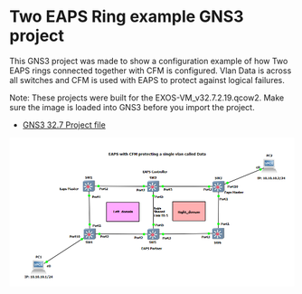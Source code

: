 # Two EAPS Ring example GNS3 project

This GNS3 project was made to show a configuration example of how Two EAPS rings connected together with CFM is configured. Vlan Data is across all switches and CFM is used with EAPS to protect against logical failures.

Note: These projects were built for the EXOS-VM_v32.7.2.19.qcow2.  Make sure the image is loaded into GNS3 before you import the project.

* [GNS3 32.7 Project file](https://github.com/extremenetworks/Virtual_EXOS/blob/master/gns3_projects/Two_EAPS_rings/EAPS_2ring_CFM.gns3project?raw=true)

<img src="screenshot.png">
